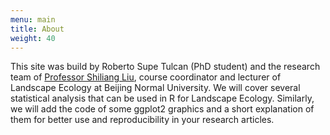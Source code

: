 ```yaml
---
menu: main
title: About
weight: 40
---
```


This site was build by Roberto Supe Tulcan (PhD student) and the research team of [Professor Shiliang Liu](https://www.researchgate.net/profile/Shiliang_Liu), course coordinator and lecturer of Landscape Ecology at Beijing Normal University. 
We will cover several statistical analysis that can be used in R for Landscape Ecology. Similarly, we will add the code of some ggplot2 graphics and a short explanation of them for better use and reproducibility in your research articles. 
